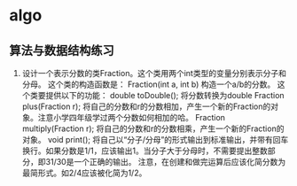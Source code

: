 # algo
## 算法与数据结构练习

1.  设计一个表示分数的类Fraction。这个类用两个int类型的变量分别表示分子和分母。
这个类的构造函数是：
Fraction(int a, int b)
    构造一个a/b的分数。
这个类要提供以下的功能：
double toDouble();
    将分数转换为double
Fraction plus(Fraction r);
    将自己的分数和r的分数相加，产生一个新的Fraction的对象。注意小学四年级学过两个分数如何相加的哈。
Fraction multiply(Fraction r);
    将自己的分数和r的分数相乘，产生一个新的Fraction的对象。
void print();
    将自己以“分子/分母”的形式输出到标准输出，并带有回车换行。如果分数是1/1，应该输出1。当分子大于分母时，不需要提出整数部分，即31/30是一个正确的输出。
注意，在创建和做完运算后应该化简分数为最简形式。如2/4应该被化简为1/2。
 
